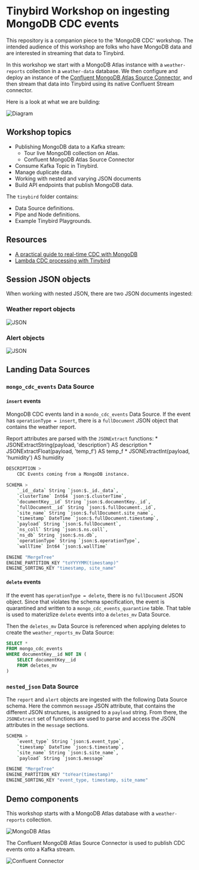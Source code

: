# Tinybird Workshop on ingesting MongoDB CDC events

This repository is a companion piece to the 'MongoDB CDC' workshop. The intended audience of this workshop are folks who have MongoDB data and are interested in streaming that data to Tinybird.

In this workshop we start with a MongoDB Atlas instance with a `weather-reports` collection in a `weather-data` database. We then configure and deploy an instance of the [Confluent MongoDB Atlas Source Connector](https://docs.confluent.io/cloud/current/connectors/cc-mongo-db-source.html), and then stream that data into Tinybird using its native Confluent Stream connector. 

Here is a look at what we are building:

![Diagram](images/diagram.png)

## Workshop topics

* Publishing MongoDB data to a Kafka stream:
  * Tour live MongoDB collection on Atlas.
  * Confluent MongoDB Atlas Source Connector
* Consume Kafka Topic in Tinybird.
* Manage duplicate data.
* Working with nested and varying JSON documents
* Build API endpoints that publish MongoDB data.

The `tinybird` folder contains:
* Data Source definitions.
* Pipe and Node definitions.
* Example Tinybird Playgrounds.

## Resources
* [A practical guide to real-time CDC with MongoDB](https://www.tinybird.co/blog-posts/mongodb-cdc)
* [Lambda CDC processing with Tinybird](https://www.tinybird.co/docs/guides/querying-data/lambda-example-cdc)

## Session JSON objects

When working with nested JSON, there are two JSON documents ingested:

### Weather report objects
![JSON](images/report-object.png)

### Alert objects
![JSON](images/alert-object.png)

## Landing Data Sources 

### `mongo_cdc_events` Data Source

#### `insert` events

MongoDB CDC events land in a `mondo_cdc_events` Data Source. If the event has `operationType = insert`, there is a `fullDocument` JSON object that contains the weather report. 

Report attributes are parsed with the `JSONExtract` functions:
    * JSONExtractString(payload, 'description') AS description
    * JSONExtractFloat(payload, 'temp_f') AS temp_f
    * JSONExtractInt(payload, 'humidity') AS humidity

```bash
DESCRIPTION >
    CDC Events coming from a MongoDB instance.

SCHEMA >
    `_id__data` String `json:$._id._data`,
    `clusterTime` Int64 `json:$.clusterTime`,
    `documentKey__id` String `json:$.documentKey._id`,
    `fullDocument__id` String `json:$.fullDocument._id`,
    `site_name` String `json:$.fullDocument.site_name`,
    `timestamp` DateTime `json:$.fullDocument.timestamp`,
    `payload` String `json:$.fullDocument`,
    `ns_coll` String `json:$.ns.coll`,
    `ns_db` String `json:$.ns.db`,
    `operationType` String `json:$.operationType`,
    `wallTime` Int64 `json:$.wallTime`

ENGINE "MergeTree"
ENGINE_PARTITION_KEY "toYYYYMM(timestamp)"
ENGINE_SORTING_KEY "timestamp, site_name"
```

#### `delete` events
If the event has `operationType = delete`, there is no `fullDocument` JSON object. Since that violates the schema specification, the event is quarantined and written to a `mongo_cdc_events_quarantine` table. That table is used to materizlize `delete` events into a `deletes_mv` Data Source. 

Then the `deletes_mv` Data Source is referenced when applying deletes to create the `weather_reports_mv` Data Source:

```sql
SELECT * 
FROM mongo_cdc_events
WHERE documentKey__id NOT IN (
    SELECT documentKey__id 
    FROM deletes_mv
)
```



### `nested_json` Data Source

The `report` and `alert` objects are ingested with the following Data Source schema. Here the common `message` JSON attribute, that contains the different JSON structures, is assigned to a `payload` string. From there, the `JSONExtract` set of functions are used to parse and access the JSON attributes in the `message` sections. 

```bash
SCHEMA >
    `event_type` String `json:$.event_type`,
    `timestamp` DateTime `json:$.timestamp`,
    `site_name` String `json:$.site_name`,
    `payload` String `json:$.message`

ENGINE "MergeTree"
ENGINE_PARTITION_KEY "toYear(timestamp)"
ENGINE_SORTING_KEY "event_type, timestamp, site_name"
```




## Demo components

This workshop starts with a MongoDB Atlas database with a `weather-reports` collection. 

![MongoDB Atlas](images/mongodb-atlas.png)

The Confluent MongoDB Atlas Source Connector is used to publish CDC events onto a Kafka stream.

![Confluent Connector](images/confluent-connector.png)
